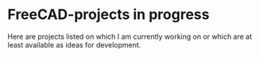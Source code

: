 FreeCAD-projects in progress
============================
Here are projects listed on which I am currently working on or which are at least available as ideas for development.
